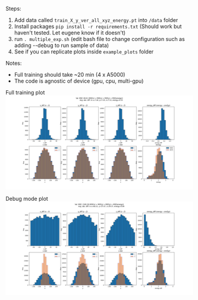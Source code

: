 Steps:
1. Add data called `train_X_y_ver_all_xyz_energy.pt` into `/data` folder
2. Install packages `pip install -r requirements.txt` (Should work but haven't tested. Let eugene know if it doesn't)
3. run `. multiple_exp.sh` (edit bash file to change configuration such as adding --debug to run sample of data)
4. See if you can replicate plots inside `example_plots` folder

Notes:
- Full training should take ~20 min (4 x A5000)
- The code is agnostic of device (gpu, cpu, multi-gpu)

Full training plot
![Example Image](example_plots/pointNET_hist.png)

Debug mode plot
![Example Image](example_plots/debug_pointNET_hist.png)
